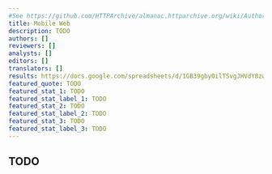 ```yaml
---
#See https://github.com/HTTPArchive/almanac.httparchive.org/wiki/Authors'-Guide#metadata-to-add-at-the-top-of-your-chapters
title: Mobile Web
description: TODO
authors: []
reviewers: []
analysts: []
editors: []
translators: []
results: https://docs.google.com/spreadsheets/d/1GB39gbyOilTSvgJHVdY8zwxwaFdsUB5iaD29cMwkdDY/
featured_quote: TODO
featured_stat_1: TODO
featured_stat_label_1: TODO
featured_stat_2: TODO
featured_stat_label_2: TODO
featured_stat_3: TODO
featured_stat_label_3: TODO
---
```


## TODO
